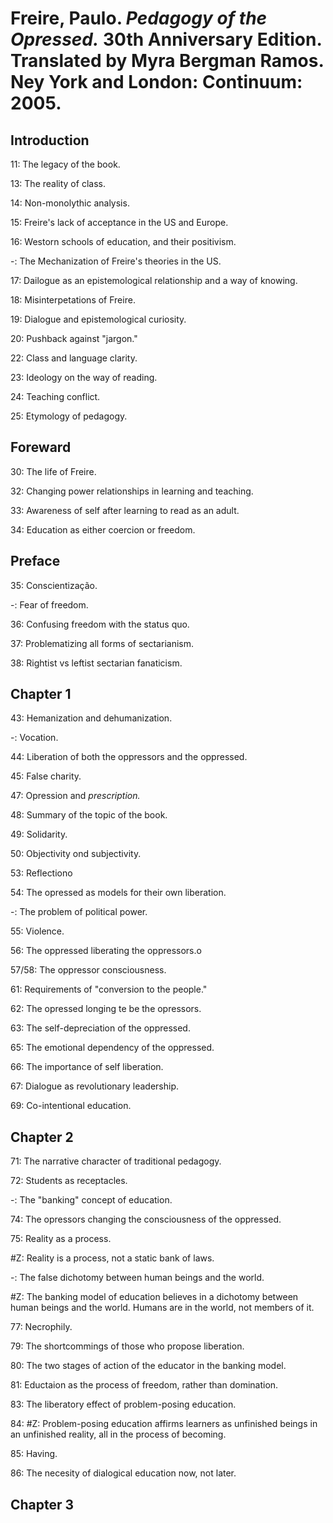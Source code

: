 # Freire, Paulo. *Pedagogy of the Opressed.* 30th Anniversary Edition. Translated by Myra Bergman Ramos. Ney York and London: Continuum: 2005.  

## Introduction  

11: The legacy of the book.  

13: The reality of class.  

14: Non-monolythic analysis.  

15: Freire's lack of acceptance in the US and Europe.  

16: Westorn schools of education, and their positivism.  

-: The Mechanization of Freire's theories in the US.  

17: Dailogue as an epistemological relationship and a way of knowing.  
 
18: Misinterpetations of Freire.  

19: Dialogue and epistemological curiosity.  

20: Pushback against "jargon."

22: Class and language clarity.  

23: Ideology on the way of reading.  
 
24: Teaching conflict.  

25: Etymology of pedagogy.  

## Foreward  

30: The life of Freire.  

32: Changing power relationships in learning and teaching.  

33: Awareness of self after learning to read as an adult.  

34: Education as either coercion or freedom.  

## Preface  

35: Conscientização.  

-: Fear of freedom.  

36: Confusing freedom with the status quo.  

37: Problematizing all forms of sectarianism.  

38: Rightist vs leftist sectarian fanaticism.  

## Chapter 1  

43: Hemanization and dehumanization.  

-: Vocation.  

44: Liberation of both the oppressors and the oppressed.  

45: False charity.  

47: Opression and *prescription.*  

48: Summary of the topic of the book.  

49: Solidarity.  

50: Objectivity ond subjectivity.  

53: Reflectiono

54: The opressed as models for their own liberation.  

-: The problem of political power.  

55: Violence.  

56: The oppressed liberating the oppressors.o

57/58: The oppressor consciousness.  

61: Requirements of "conversion to the people."  

62: The opressed longing te be the opressors.   

63: The self-depreciation of the oppressed.  

65: The emotional dependency of the oppressed.  

66: The importance of self liberation.  

67: Dialogue as revolutionary leadership.  

69: Co-intentional education.  

## Chapter 2

71: The narrative character of traditional pedagogy.  

72: Students as receptacles.  

-: The "banking" concept of education.  

74: The opressors changing the consciousness of the oppressed.  

75: Reality as a process.   

#Z: Reality is a process, not a static bank of laws.  

-: The false dichotomy between human beings and the world.  

#Z: The banking model of education believes in a dichotomy between human beings and the world. Humans are in the world, not members of it.  

77: Necrophily.  

79: The shortcommings of those who propose liberation.  

80: The two stages of action of the educator in the banking model.  

81: Eductaion as the process of freedom, rather than domination.  

83: The liberatory effect of problem-posing education.  

84: #Z: Problem-posing education affirms learners as unfinished beings in an unfinished reality, all in the process of becoming.  

85: Having.  

86: The necesity of dialogical education now, not later.  

## Chapter 3  


